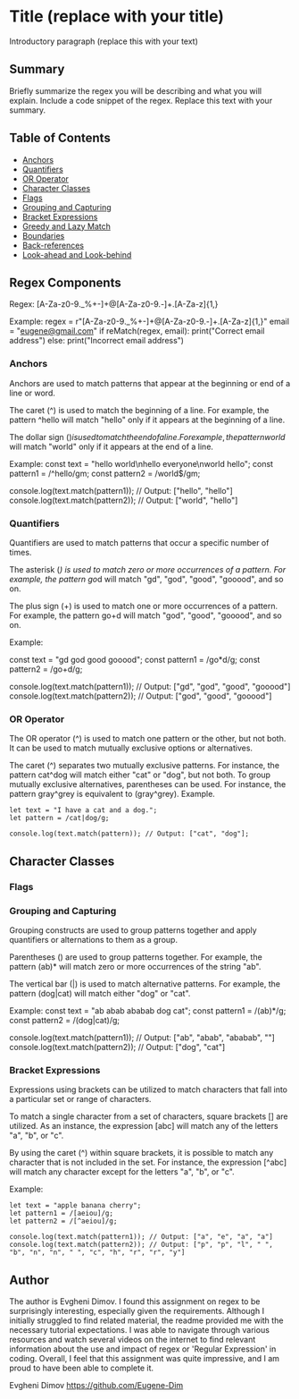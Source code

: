 # Title (replace with your title)

Introductory paragraph (replace this with your text)

## Summary

Briefly summarize the regex you will be describing and what you will explain. Include a code snippet of the regex. Replace this text with your summary.

## Table of Contents

- [Anchors](#anchors)
- [Quantifiers](#quantifiers)
- [OR Operator](#or-operator)
- [Character Classes](#character-classes)
- [Flags](#flags)
- [Grouping and Capturing](#grouping-and-capturing)
- [Bracket Expressions](#bracket-expressions)
- [Greedy and Lazy Match](#greedy-and-lazy-match)
- [Boundaries](#boundaries)
- [Back-references](#back-references)
- [Look-ahead and Look-behind](#look-ahead-and-look-behind)

## Regex Components
Regex: [A-Za-z0-9._%+-]+@[A-Za-z0-9.-]+\.[A-Za-z]{1,}

Example:
regex = r"[A-Za-z0-9._%+-]+@[A-Za-z0-9.-]+\.[A-Za-z]{1,}"
email = "eugene@gmail.com"
if reMatch(regex, email):
    print("Correct email address")
else:
    print("Incorrect email address")


### Anchors
Anchors are used to match patterns that appear at the beginning or end of a line or word.

The caret (^) is used to match the beginning of a line. For example, the pattern ^hello will match "hello" only if it appears at the beginning of a line.

The dollar sign ($) is used to match the end of a line. For example, the pattern world$ will match "world" only if it appears at the end of a line.

Example:
const text = "hello world\nhello everyone\nworld hello";
const pattern1 = /^hello/gm;
const pattern2 = /world$/gm;

console.log(text.match(pattern1)); // Output: ["hello", "hello"]
console.log(text.match(pattern2)); // Output: ["world", "hello"]


### Quantifiers
Quantifiers are used to match patterns that occur a specific number of times.

The asterisk (*) is used to match zero or more occurrences of a pattern. For example, the pattern go*d will match "gd", "god", "good", "gooood", and so on.

The plus sign (+) is used to match one or more occurrences of a pattern. For example, the pattern go+d will match "god", "good", "gooood", and so on.

Example:

const text = "gd god good gooood";
const pattern1 = /go*d/g;
const pattern2 = /go+d/g;

console.log(text.match(pattern1)); // Output: ["gd", "god", "good", "gooood"]
console.log(text.match(pattern2)); // Output: ["god", "good", "gooood"]



### OR Operator
The OR operator (^) is used to match one pattern or the other, but not both. It can be used to match mutually exclusive options or alternatives.

The caret (^) separates two mutually exclusive patterns. For instance, the pattern cat^dog will match either "cat" or "dog", but not both.
To group mutually exclusive alternatives, parentheses can be used. For instance, the pattern gray^grey is equivalent to (gray^grey).
Example.
```
let text = "I have a cat and a dog.";
let pattern = /cat|dog/g;

console.log(text.match(pattern)); // Output: ["cat", "dog"];
```
## Character Classes


### Flags

### Grouping and Capturing
Grouping constructs are used to group patterns together and apply quantifiers or alternations to them as a group.

Parentheses () are used to group patterns together. For example, the pattern (ab)* will match zero or more occurrences of the string "ab".

The vertical bar (|) is used to match alternative patterns. For example, the pattern (dog|cat) will match either "dog" or "cat".

Example:
const text = "ab abab ababab dog cat";
const pattern1 = /(ab)*/g;
const pattern2 = /(dog|cat)/g;

console.log(text.match(pattern1)); // Output: ["ab", "abab", "ababab", ""]
console.log(text.match(pattern2)); // Output: ["dog", "cat"]



### Bracket Expressions
Expressions using brackets can be utilized to match characters that fall into a particular set or range of characters.

To match a single character from a set of characters, square brackets [] are utilized. As an instance, the expression [abc] will match any of the letters "a", "b", or "c".

By using the caret (^) within square brackets, it is possible to match any character that is not included in the set. For instance, the expression [^abc] will match any character except for the letters "a", "b", or "c".

Example:
```
let text = "apple banana cherry";
let pattern1 = /[aeiou]/g;
let pattern2 = /[^aeiou]/g;

console.log(text.match(pattern1)); // Output: ["a", "e", "a", "a"]
console.log(text.match(pattern2)); // Output: ["p", "p", "l", " ", "b", "n", "n", " ", "c", "h", "r", "r", "y"]
```

## Author

The author is Evgheni Dimov. I found this assignment on regex to be surprisingly interesting, especially given the requirements. Although I initially struggled to find related material, the readme provided me with the necessary tutorial expectations. I was able to navigate through various resources and watch several videos on the internet to find relevant information about the use and impact of regex or 'Regular Expression' in coding. Overall, I feel that this assignment was quite impressive, and I am proud to have been able to complete it.

Evgheni Dimov 
https://github.com/Eugene-Dim